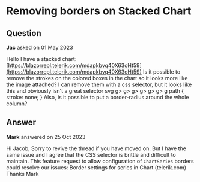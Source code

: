 # Removing borders on Stacked Chart

## Question

**Jac** asked on 01 May 2023

Hello I have a stacked chart: [https://blazorrepl.telerik.com/mdapkbvq40X63oHt59](https://blazorrepl.telerik.com/mdapkbvq40X63oHt59) Is it possible to remove the strokes on the colored boxes in the chart so it looks more like the image attached? I can remove them with a css selector, but it looks like this and obviously isn't a great selector svg g> g> g> g> g> g> g path { stroke: none; } Also, is it possible to put a border-radius around the whole column?

## Answer

**Mark** answered on 25 Oct 2023

Hi Jacob, Sorry to revive the thread if you have moved on. But I have the same issue and I agree that the CSS selector is brittle and difficult to maintain. This feature request to allow configuration of `ChartSeries` borders could resolve our issues: Border settings for series in Chart (telerik.com) Thanks Mark

